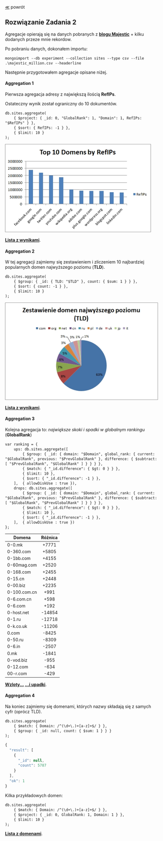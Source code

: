 ﻿[&#8810;](../exercise2.md) powrót

## Rozwiązanie <b>Zadania 2</b>

Agregacje opierają się na danych pobranych z <b>[blogu Majestic](https://blog.majestic.com/development/majestic-million-csv-daily/)</b> + kilku dodanych przeze mnie rekordow.

Po pobraniu danych, dokonałem importu:

	mongoimport --db experiment --collection sites --type csv --file .\majestic_million.csv --headerline
	
Następnie przygotowałem agregacje opisane niżej.

#### Aggregation 1

Pierwsza agregacja adresy z największą ilością <b>RefIPs</b>.

Ostateczny wynik został ograniczny do 10 dokumentów.

	db.sites.aggregate(
		{ $project: { _id: 0, "GlobalRank": 1, "Domain": 1, RefIPs: "$RefIPs" } },
		{ $sort: { RefIPs: -1 } },
		{ $limit: 10 }
	);
	
![Tutaj powinien być wykres!](./resources/aggreg_1.jpg "Wykres")

<b>[Lista z wynikami](./resources/aggreg_1.json)</b>.

#### Aggregation 2

W tej agregacji zajmiemy się zestawieniem i zliczeniem 10 najbardziej popularnych domen najwyższego poziomu (<b>TLD</b>).

	db.sites.aggregate(
		{ $group: { _id: { TLD: "$TLD" }, count: { $sum: 1 } } },
		{ $sort: { count: -1 } },
		{ $limit: 10 }
	);
	
![Tutaj powinien być wykres!](./resources/aggreg_2.jpg "Wykres")
	
<b>[Lista z wynikami](./resources/aggreg_2.json)</b>.

#### Aggregation 3

Kolejna agregacja to: <i>największe skoki i spadki w globalnym rankingu</i> (<b>GlobalRank</b>)

	var ranking = {
		ups: db.sites.aggregate([
			{ $group: { _id: { domain: "$Domain", global_rank: { current: "$GlobalRank", previous: "$PrevGlobalRank" }, difference: { $subtract: [ "$PrevGlobalRank", "$GlobalRank" ] } } } },
			{ $match: { "_id.difference": { $gt: 0 } } },
			{ $limit: 10 },
			{ $sort: { "_id.difference": -1 } },
		],	{ allowDiskUse : true }),
		drops: db.sites.aggregate([
			{ $group: { _id: { domain: "$Domain", global_rank: { current: "$GlobalRank", previous: "$PrevGlobalRank" }, difference: { $subtract: [ "$GlobalRank", "$PrevGlobalRank" ] } } } },
			{ $match: { "_id.difference": { $gt: 0 } } },
			{ $limit: 10 },
			{ $sort: { "_id.difference": -1 } },
		],	{ allowDiskUse : true })
	};
	
| Domena        | Różnica       |
| ------------- |:-------------:|
| 0-0.mk		| +7771			|
| 0-360.com		| +5805			|
| 0-1bb.com		| +4155			|
| 0-60mag.com	| +2520			|
| 0-168.com		| +2455			|
| 0-15.cn		| +2448			|
| 0-00.biz		| +2235			|
| 0-100.com.cn	| +991			|
| 0-6.com.cn	| +598			|
| 0-6.com		| +192			|
| 0-host.net	| -14854		|
| 0-1.ru		| -12718		|
| 0-k.co.uk		| -11206		|
| 0.com			| -8425			|
| 0-50.ru		| -8309			|
| 0-6.in		| -2507			|
| 0.mk			| -1841			|
| 0-vod.biz		| -955			|
| 0-12.com		| -634			|
| 00-r.com		| -429			|
	
<b>[Wzloty...](./resources/aggreg_3_ups.json)
[...i upadki](./resources/aggreg_3_downs.json)</b>.

#### Aggregation 4

Na koniec zajmiemy się domenami, których nazwy składają się z samych cyfr (oprócz TLD).

	db.sites.aggregate(
		{ $match: { Domain: /^(\d+\.)+[a-z]+$/ } },
		{ $group: { _id: null, count: { $sum: 1 } } }
	);
	
```javascript
{
  "result": [
	{
	  "_id": null,
	  "count": 5787
	}
  ],
  "ok": 1
}
```
	
Kilka przykładowych domen:

	db.sites.aggregate(
		{ $match: { Domain: /^(\d+\.)+[a-z]+$/ } },
		{ $project: { _id: 0, GlobalRank: 1, Domain: 1 } },
		{ $limit: 10 }
	);
	
<b>[Lista z domenami](./resources/aggreg_4.json)</b>.